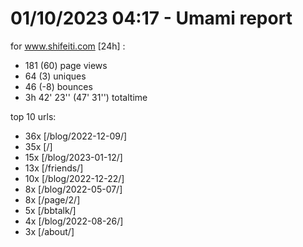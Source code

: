 # 01/10/2023 04:17 - Umami report
for www.shifeiti.com [24h] :

 - 181 (60) page views
 - 64 (3) uniques
 - 46 (-8) bounces
 - 3h 42' 23'' (47' 31'') totaltime


top 10 urls:
 - 36x [/blog/2022-12-09/]
 - 35x [/]
 - 15x [/blog/2023-01-12/]
 - 13x [/friends/]
 - 10x [/blog/2022-12-22/]
 - 8x [/blog/2022-05-07/]
 - 8x [/page/2/]
 - 5x [/bbtalk/]
 - 4x [/blog/2022-08-26/]
 - 3x [/about/]


